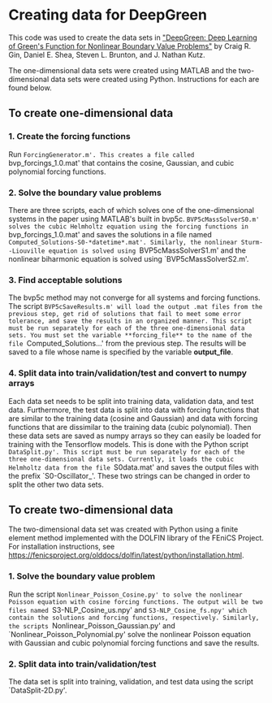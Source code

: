 # Creating data for DeepGreen

This code was used to create the data sets in ["DeepGreen: Deep Learning of Green's Function for Nonlinear Boundary Value Problems"](https://arxiv.org/abs/2101.07206) by Craig R. Gin, Daniel E. Shea, Steven L. Brunton, and J. Nathan Kutz. 

The one-dimensional data sets were created using MATLAB and the two-dimensional data sets were created using Python. Instructions for each are found below. 

## To create one-dimensional data

### 1. Create the forcing functions

Run `ForcingGenerator.m'. This creates a file called `bvp_forcings_1.0.mat' that contains the cosine, Gaussian, and cubic polynomial forcing functions. 

### 2. Solve the boundary value problems

There are three scripts, each of which solves one of the one-dimensional systems in the paper using MATLAB's built in bvp5c. `BVP5cMassSolverS0.m'  solves the cubic Helmholtz equation using the forcing functions in `bvp_forcings_1.0.mat' and saves the solutions in a file named `Computed_Solutions-S0-*datetime*.mat'. Similarly, the nonlinear Sturm--Liouville equation is solved using `BVP5cMassSolverS1.m' and the nonlinear biharmonic equation is solved using `BVP5cMassSolverS2.m'.

### 3. Find acceptable solutions

The bvp5c method may not converge for all systems and forcing functions. The script `BVP5cSaveResults.m' will load the output .mat files from the previous step, get rid of solutions that fail to meet some error tolerance, and save the results in an organized manner. This script must be run separately for each of the three one-dimensional data sets. You must set the variable **forcing_file** to the name of the file `Computed_Solutions...' from the previous step. The results will be saved to a file whose name is specified by the variable **output_file**. 

### 4. Split data into train/validation/test and convert to numpy arrays

Each data set needs to be split into training data, validation data, and test data. Furthermore, the test data is split into data with forcing functions that are similar to the training data (cosine and Gaussian) and data with forcing functions that are dissimilar to the training data (cubic polynomial). Then these data sets are saved as numpy arrays so they can easily be loaded for training with the Tensorflow models. This is done with the Python script `DataSplit.py'. This script must be run separately for each of the three one-dimensional data sets. Currently, it loads the cubic Helmholtz data from the file `S0data.mat' and saves the output files with the prefix `S0-Oscillator_'. These two strings can be changed in order to split the other two data sets.

## To create two-dimensional data

The two-dimensional data set was created with Python using a finite element method implemented with the DOLFIN library of the FEniCS Project. For installation instructions, see https://fenicsproject.org/olddocs/dolfin/latest/python/installation.html.

### 1. Solve the boundary value problem

Run the script `Nonlinear_Poisson_Cosine.py' to solve the nonlinear Poisson equation with cosine forcing functions. The output will be two files named `S3-NLP_Cosine_us.npy' and `S3-NLP_Cosine_fs.npy' which contain the solutions and forcing functions, respectively. Similarly, the scripts `Nonlinear_Poisson_Gaussian.py' and `Nonlinear_Poisson_Polynomial.py' solve the nonlinear Poisson equation with Gaussian and cubic polynomial forcing functions and save the results.

### 2. Split data into train/validation/test 

The data set is split into training, validation, and test data using the script `DataSplit-2D.py'.
